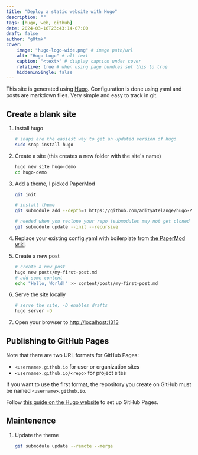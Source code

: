 ```yaml
---
title: "Deploy a static website with Hugo"
description: ""
tags: [hugo, web, github]
date: 2024-03-16T23:43:14-07:00
draft: false
author: "g0tmk"
cover:
    image: "hugo-logo-wide.png" # image path/url
    alt: "Hugo Logo" # alt text
    caption: "<text>" # display caption under cover
    relative: true # when using page bundles set this to true
    hiddenInSingle: false
---
```


This site is generated using [Hugo][hugo]. Configuration is done using yaml and posts are markdown files. Very simple and easy to track in git.

## Create a blank site

1. Install hugo

    ```bash
    # snaps are the easiest way to get an updated version of hugo
    sudo snap install hugo
    ```

1. Create a site (this creates a new folder with the site's name)

    ```bash
    hugo new site hugo-demo
    cd hugo-demo
    ```

1. Add a theme, I picked PaperMod

    ```bash
    git init

    # install theme
    git submodule add --depth=1 https://github.com/adityatelange/hugo-PaperMod.git themes/PaperMod
    
    # needed when you reclone your repo (submodules may not get cloned automatically)
    git submodule update --init --recursive
    ```

1. Replace your existing config.yaml with boilerplate from [the PaperMod wiki][papermod-wiki].

1. Create a new post

    ```bash
    # create a new post
    hugo new posts/my-first-post.md
    # add some content
    echo "Hello, World!" >> content/posts/my-first-post.md
    ```

1. Serve the site locally

    ```bash
    # serve the site, -D enables drafts
    hugo server -D
    ```

1. Open your browser to [http://localhost:1313](http://localhost:1313)

## Publishing to GitHub Pages

Note that there are two URL formats for GitHub Pages:
 - `<username>.github.io` for user or organization sites
 - `<username>.github.io/<repo>` for project sites

If you want to use the first format, the repository you create on GitHub must be named `<username>.github.io`.

Follow [this guide on the Hugo website][hugo-gh] to set up GitHub Pages.

## Maintenence

1. Update the theme

    ```bash
    git submodule update --remote --merge
    ```



[hugo]: https://gohugo.io/ "Hugo"
[papermod-wiki]: https://github.com/adityatelange/hugo-PaperMod/wiki/Installation#sample-configyml "PaperMod Wiki"
[hugo-gh]: https://gohugo.io/hosting-and-deployment/hosting-on-github/ "Hugo GitHub Pages"


